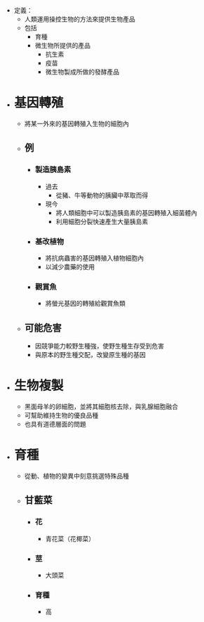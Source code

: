 - 定義：
	- 人類運用操控生物的方法來提供生物產品
	- 包括
		- 育種
		- 微生物所提供的產品
			- 抗生素
			- 疫苗
			- 微生物製成所做的發酵產品
- # 基因轉殖
	- 將某一外來的基因轉殖入生物的細胞內
	- ## 例
		- ### 製造胰島素
			- 過去
				- 從豬、牛等動物的胰臟中萃取而得
			- 現今
				- 將人類細胞中可以製造胰島素的基因轉殖入細菌體內
				- 利用細胞分裂快速產生大量胰島素
		- ### 基改植物
			- 將抗病蟲害的基因轉殖入植物細胞內
			- 以減少農藥的使用
		- ### 觀賞魚
			- 將螢光基因的轉殖給觀賞魚類
	- ## 可能危害
		- 因競爭能力較野生種強，使野生種生存受到危害
		- 與原本的野生種交配，改變原生種的基因
- # 生物複製
	- 黑面母羊的卵細胞，並將其細胞核去除，與乳腺細胞融合
	- 可幫助維持生物的優良品種
	- 也具有道德層面的問題
- # 育種
	- 從動、植物的變異中刻意挑選特殊品種
	- ## 甘藍菜
		- ### 花
			- 青花菜（花椰菜）
		- ### 莖
			- 大頭菜
		- ### 育種
			- 高